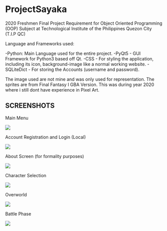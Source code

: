 # ProjectSayaka
2020 Freshmen Final Project Requirement for Object Oriented Programming (OOP) Subject at Technological Institute of the Philippines Quezon City (T.I.P QC)

Language and Frameworks used:

-Python: Main Language used for the entire project.
-PyQt5 - GUI Framework for Python3 based off Qt. 
-CSS - For styling the application, including its icon, background-image like a normal working website.
-SQLiteDict - For storing the Accounts (username and password).

The image used are not mine and was only used for representation. The sprites are from Final Fantasy I GBA Version.
This was during year 2020 where i still dont have experience in Pixel Art.

## SCREENSHOTS

Main Menu

<img src="https://drive.google.com/uc?export=view&id=1oMDjeqeFZ5ZGjWcNID_io-LmMKciHpYo">

Account Registration and Login (Local)

<img src="https://drive.google.com/uc?export=view&id=1eMEvEeJgh0xy8gw9EzXit_iY9foerxhd">

About Screen (for formality purposes)

<img src="https://drive.google.com/uc?export=view&id=1hXQ2OX3as6sY-UL6Qa8ne7R3U01IaxDC">

Character Selection 

<img src="https://drive.google.com/uc?export=view&id=1jmvdEwdQHVPO53doclNibPfpVAtUBIIS">

Overworld 

<img src="https://drive.google.com/uc?export=view&id=1Cb8-Y4QDcd3lX3p8BRWRT2Z8yQdR3bYj">

Battle Phase

<img src="https://drive.google.com/uc?export=view&id=19yMtuIC0VE2_44WmsKw-d0coClfp7CXF">
